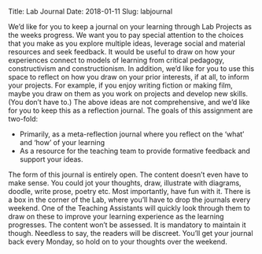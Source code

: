 Title: Lab Journal
Date: 2018-01-11
Slug: labjournal

We’d like for you to keep a journal on your learning through Lab Projects as the weeks progress. We want you to pay special attention to the choices that you make as you explore multiple ideas, leverage social and material resources and seek feedback. It would be useful to draw on how your experiences connect to models of learning from critical pedagogy, constructivism and constructionism.
In addition, we’d like for you to use this space to reflect on how you draw on your prior interests, if at all, to inform your projects. For example, if you enjoy writing fiction or making film, maybe you draw on them as you work on projects and develop new skills. (You don’t have to.)
The above ideas are not comprehensive, and we’d like for you to keep this as a reflection journal. The goals of this assignment are two-fold:

- Primarily, as a meta-reflection journal where you reflect on the ‘what’ and ‘how’ of your learning
- As a resource for the teaching team to provide formative feedback and support your ideas.

The form of this journal is entirely open. The content doesn’t even have to make sense. You could jot your thoughts, draw, illustrate with diagrams, doodle, write prose, poetry etc. Most importantly, have fun with it.
There is a box in the corner of the Lab, where you’ll have to drop the journals every weekend. One of the Teaching Assistants will quickly look through them to draw on these to improve your learning experience as the learning progresses. The content won’t be assessed. It is mandatory to maintain it though. Needless to say, the readers will be discreet. You’ll get your journal back every Monday, so hold on to your thoughts over the weekend. 
